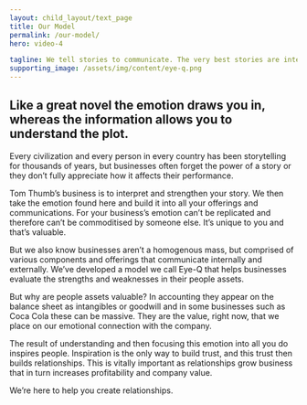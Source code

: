```yaml
---
layout: child_layout/text_page
title: Our Model
permalink: /our-model/
hero: video-4

tagline: We tell stories to communicate. The very best stories are interlaced with emotion and information.
supporting_image: /assets/img/content/eye-q.png
---
```


<h2>Like a great novel the emotion draws you in, whereas the information allows you to understand the plot.</h2>
<p>Every civilization and every person in every country has been storytelling for thousands of years, but businesses often forget the power of a story or they don’t fully appreciate how it affects their performance.</p>
<p>Tom Thumb’s business is to interpret and strengthen your story. We then take the emotion found here and build it into all your offerings and communications.  For your business’s emotion can’t be replicated and therefore can’t be commoditised by someone else. It’s unique to you and that’s valuable.</p><p>But we also know businesses aren’t a homogenous mass, but comprised of various components and offerings that communicate internally and externally.  We’ve developed a model we call Eye-Q that helps businesses evaluate the strengths and weaknesses in their people assets.</p>
<p>But why are people assets valuable? In accounting they appear on the balance sheet as intangibles or goodwill and in some businesses such as Coca Cola these can be massive. They are the value, right now, that we place on our emotional connection with the company.</p>
<p>The result of understanding and then focusing this emotion into all you do inspires people.  Inspiration is the only way to build trust, and this trust then builds relationships.  This is vitally important as relationships grow business that in turn increases profitability and company value.</p>
<p class="lead">We’re here to help you create relationships.</p>